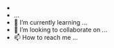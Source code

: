 - 
-  ...
- 🌱 I’m currently learning ...
- 💞️ I’m looking to collaborate on ...
- 📫 How to reach me ...

<!---
Mjokre/Mjokre is a ✨ special ✨ repository because its `README.md` (this file) appears on your GitHub profile.
You can click the Preview link to take a look at your changes.
--->
